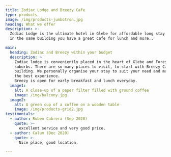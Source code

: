 ```yaml
---
title: Zodiac Lodge and Breezy Cafe
type: products
image: /img/products-jumbotron.jpg
heading: What we offer
description: >-
  Zodiac Lodge is the ultimate hotel in Glebe for affordable long stay
  in the same building you have a great cafe for lunch and more..

main:
  heading: Zodiac and Breezy within your budget
  description: >
    Zodiac lodge is conveniently placed in the heart of Glebe and Forest lodge lifestyle
    suburbs. There are so many places to visit, to start with Breezy Cafe within our 
    building. We personally organise your stay to suit your need and make sure you enjoy 
    the best experience.
    Breezy is open for early breakfast and lunch everyday. 
  image1:
    alt: A close-up of a paper filter filled with ground coffee
    image: /img/balcony.jpg
  image2:
    alt: A green cup of a coffee on a wooden table
    image: /img/products-grid2.jpg
testimonials:
  - author: Ruben Cabrera (Sep 2020)
    quote: >-
      excellent service and very good price.
  - author: Calum (Dec 2020)
    quote: >-
      Nice place, good location.

---
```



